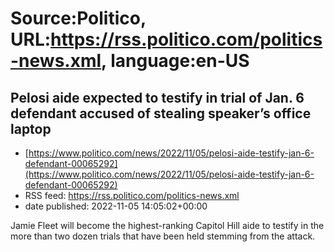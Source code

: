 # Source:Politico, URL:https://rss.politico.com/politics-news.xml, language:en-US

## Pelosi aide expected to testify in trial of Jan. 6 defendant accused of stealing speaker’s office laptop
 - [https://www.politico.com/news/2022/11/05/pelosi-aide-testify-jan-6-defendant-00065292](https://www.politico.com/news/2022/11/05/pelosi-aide-testify-jan-6-defendant-00065292)
 - RSS feed: https://rss.politico.com/politics-news.xml
 - date published: 2022-11-05 14:05:02+00:00

Jamie Fleet will become the highest-ranking Capitol Hill aide to testify in the more than two dozen trials that have been held stemming from the attack.

